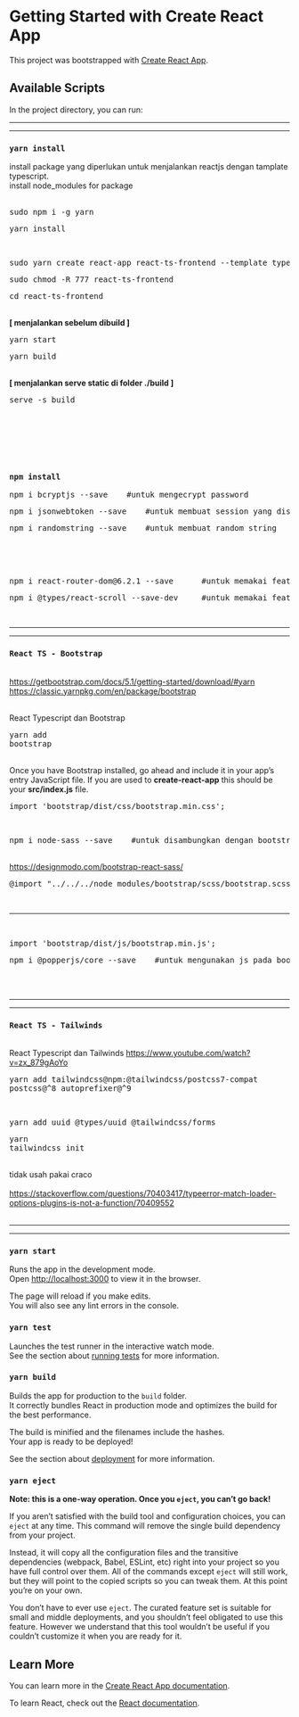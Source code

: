 # Getting Started with Create React App

This project was bootstrapped with [Create React App](https://github.com/facebook/create-react-app).

## Available Scripts

In the project directory, you can run:



_____________________________________________________________________________________________________________________________________
_____________________________________________________________________________________________________________________________________


### `yarn install`

install package yang diperlukan untuk menjalankan reactjs dengan tamplate typescript. <br />
install node_modules for package <br />
<br />
<pre>sudo npm i -g yarn</pre> 			
<pre>yarn install</pre> <br />			
<pre>sudo yarn create react-app react-ts-frontend --template typescript</pre> 			
<pre>sudo chmod -R 777 react-ts-frontend</pre> 			
<pre>cd react-ts-frontend</pre> 			
<br /> **[ menjalankan sebelum dibuild ]** 
<br /> <pre>yarn start</pre>
<pre>yarn build</pre> 
<br /> **[ menjalankan serve static di folder ./build ]** 
<br /> <pre>serve -s build</pre>	 
<br />
<br />
<br />
<br />


### `npm install`
<pre>npm i bcryptjs --save    #untuk mengecrypt password</pre>
<pre>npm i jsonwebtoken --save    #untuk membuat session yang disimpan di auth setip melakukan request</pre>
<pre>npm i randomstring --save    #untuk membuat random string</pre>
<br />
<br />
<br />
<pre>npm i react-router-dom@6.2.1 --save      #untuk memakai feature router di React</pre>
<pre>npm i @types/react-scroll --save-dev     #untuk memakai feature scroll di React</pre>
<br />



_____________________________________________________________________________________________________________________________________
_____________________________________________________________________________________________________________________________________


### `React TS - Bootstrap`

<br /> https://getbootstrap.com/docs/5.1/getting-started/download/#yarn
<br /> https://classic.yarnpkg.com/en/package/bootstrap

<br /> React Typescript dan Bootstrap			<br />
	<pre>yarn add bootstrap</pre> 
	
<br />			
Once you have Bootstrap installed, go ahead and include it in your app’s entry JavaScript file. If you are used to <strong>create-react-app</strong> this should be your <strong>src/index.js</strong> file.
<pre>import 'bootstrap/dist/css/bootstrap.min.css';</pre> 
<br />

<pre>npm i node-sass --save    #untuk disambungkan dengan bootstrap</pre>
<br />https://designmodo.com/bootstrap-react-sass/
<pre>@import "../../../node_modules/bootstrap/scss/bootstrap.scss";</pre>
<br />

---

<br />
<pre>import 'bootstrap/dist/js/bootstrap.min.js';</pre> 
<pre>npm i @popperjs/core --save    #untuk mengunakan js pada bootstrap</pre> 
<br />
<br />


_____________________________________________________________________________________________________________________________________
_____________________________________________________________________________________________________________________________________


### `React TS - Tailwinds`

<br /> React Typescript dan Tailwinds			https://www.youtube.com/watch?v=zx_879gAoYo	<br />
	<pre>yarn add tailwindcss@npm:@tailwindcss/postcss7-compat postcss@^8 autoprefixer@^9</pre> 			
	<pre>yarn add uuid @types/uuid @tailwindcss/forms</pre> 
	<pre>yarn tailwindcss init</pre> 
				
<br /> tidak usah pakai craco      
<br /> https://stackoverflow.com/questions/70403417/typeerror-match-loader-options-plugins-is-not-a-function/70409552
<br />
<br />

_____________________________________________________________________________________________________________________________________
_____________________________________________________________________________________________________________________________________


### `yarn start`

Runs the app in the development mode.\
Open [http://localhost:3000](http://localhost:3000) to view it in the browser.

The page will reload if you make edits.\
You will also see any lint errors in the console.

### `yarn test`

Launches the test runner in the interactive watch mode.\
See the section about [running tests](https://facebook.github.io/create-react-app/docs/running-tests) for more information.

### `yarn build`

Builds the app for production to the `build` folder.\
It correctly bundles React in production mode and optimizes the build for the best performance.

The build is minified and the filenames include the hashes.\
Your app is ready to be deployed!

See the section about [deployment](https://facebook.github.io/create-react-app/docs/deployment) for more information.

### `yarn eject`

**Note: this is a one-way operation. Once you `eject`, you can’t go back!**

If you aren’t satisfied with the build tool and configuration choices, you can `eject` at any time. This command will remove the single build dependency from your project.

Instead, it will copy all the configuration files and the transitive dependencies (webpack, Babel, ESLint, etc) right into your project so you have full control over them. All of the commands except `eject` will still work, but they will point to the copied scripts so you can tweak them. At this point you’re on your own.

You don’t have to ever use `eject`. The curated feature set is suitable for small and middle deployments, and you shouldn’t feel obligated to use this feature. However we understand that this tool wouldn’t be useful if you couldn’t customize it when you are ready for it.

## Learn More

You can learn more in the [Create React App documentation](https://facebook.github.io/create-react-app/docs/getting-started).

To learn React, check out the [React documentation](https://reactjs.org/).
